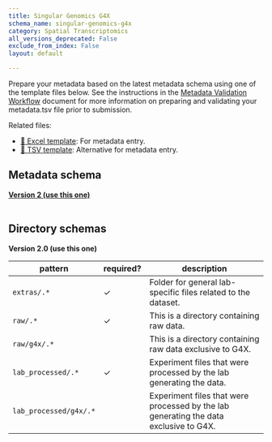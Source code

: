 ```yaml
---
title: Singular Genomics G4X
schema_name: singular-genomics-g4x
category: Spatial Transcriptomics
all_versions_deprecated: False
exclude_from_index: False
layout: default

---
```

Prepare your metadata based on the latest metadata schema using one of the template files below. See the instructions in the [Metadata Validation Workflow](https://docs.google.com/document/d/1lfgiDGbyO4K4Hz1FMsJjmJd9RdwjShtJqFYNwKpbcZY) document for more information on preparing and validating your metadata.tsv file prior to submission.

Related files:


- [📝 Excel template](https://raw.githubusercontent.com/hubmapconsortium/dataset-metadata-spreadsheet/main/singular-genomics-g4x/latest/singular-genomics-g4x.xlsx): For metadata entry.
- [📝 TSV template](https://raw.githubusercontent.com/hubmapconsortium/dataset-metadata-spreadsheet/main/singular-genomics-g4x/latest/singular-genomics-g4x.tsv): Alternative for metadata entry.




## Metadata schema


<summary><a href="https://openview.metadatacenter.org/templates/https:%2F%2Frepo.metadatacenter.org%2Ftemplates%2Fe4839f78-db5e-4480-9f1e-b4c57d812192"><b>Version 2 (use this one)</b></a></summary>



<br>

## Directory schemas
<summary><b>Version 2.0 (use this one)</b></summary>

| pattern | required? | description |
| --- | --- | --- |
| <code>extras\/.*</code> | ✓ | Folder for general lab-specific files related to the dataset. |
| <code>raw\/.*</code> | ✓ | This is a directory containing raw data. |
| <code>raw\/g4x\/.*</code> |  | This is a directory containing raw data exclusive to G4X. |
| <code>lab_processed\/.*</code> | ✓ | Experiment files that were processed by the lab generating the data. |
| <code>lab_processed\/g4x\/.*</code> |  | Experiment files that were processed by the lab generating the data exclusive to G4X. |


